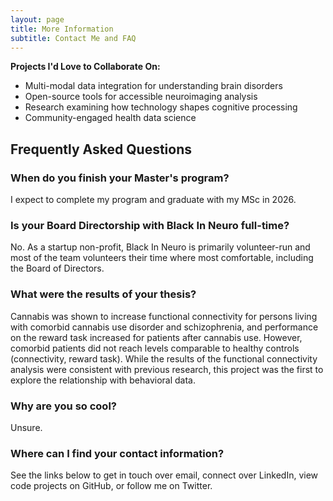 ```yaml
---
layout: page
title: More Information
subtitle: Contact Me and FAQ
---
```


**Projects I'd Love to Collaborate On:**
- Multi-modal data integration for understanding brain disorders
- Open-source tools for accessible neuroimaging analysis
- Research examining how technology shapes cognitive processing
- Community-engaged health data science

## Frequently Asked Questions

### When do you finish your Master's program?

I expect to complete my program and graduate with my MSc in 2026.

### Is your Board Directorship with Black In Neuro full-time?

No. As a startup non-profit, Black In Neuro is primarily volunteer-run and most of the team volunteers their time where most comfortable, including the Board of Directors.

### What were the results of your thesis?

Cannabis was shown to increase functional connectivity for persons living with comorbid cannabis use disorder and schizophrenia, and performance on the reward task increased for patients after cannabis use. However, comorbid patients did not reach levels comparable to healthy controls (connectivity, reward task). While the results of the functional connectivity analysis were consistent with previous research, this project was the first to explore the relationship with behavioral data.

### Why are you so cool?
Unsure.

### Where can I find your contact information?

See the links below to get in touch over email, connect over LinkedIn, view code projects on GitHub, or follow me on Twitter.
